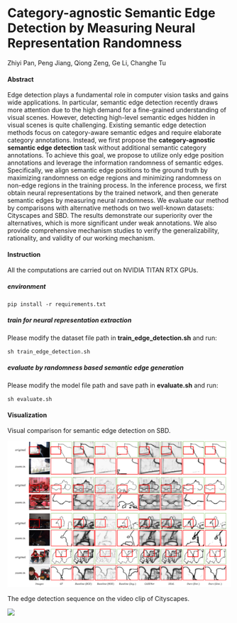 # Category-agnostic Semantic Edge Detection by Measuring Neural Representation Randomness
Zhiyi Pan, Peng Jiang, Qiong Zeng, Ge Li, Changhe Tu

#### Abstract

Edge detection plays a fundamental role in computer vision tasks and gains wide applications. In particular, semantic edge detection recently draws more attention due to the high demand for a fine-grained understanding of visual scenes. However, detecting high-level semantic edges hidden in visual scenes is quite challenging. Existing semantic edge detection methods focus on category-aware semantic edges and require elaborate category annotations. Instead, we first propose the **category-agnostic semantic edge detection** task without additional semantic category annotations. To achieve this goal, we propose to utilize only edge position annotations and leverage the information randomness of semantic edges. Specifically, we align semantic edge positions to the ground truth by maximizing randomness on edge regions and minimizing randomness on non-edge regions in the training process. In the inference process, we first obtain neural representations by the trained network, and then generate semantic edges by measuring neural randomness. We evaluate our method by comparisons with alternative methods on two well-known datasets: Cityscapes and SBD. The results demonstrate our superiority over the alternatives, which is more significant under weak annotations. We also provide comprehensive mechanism studies to verify the generalizability, rationality, and validity of our working mechanism.

#### Instruction

All the computations are carried out on NVIDIA TITAN RTX GPUs.

##### environment

```
pip install -r requirements.txt
```

##### train for neural representation extraction

Please modify the dataset file path in **train_edge_detection.sh** and run:

```
sh train_edge_detection.sh
```

##### evaluate by randomness based semantic edge generation

Please modify the model file path and save path in **evaluate.sh** and run: 

```
sh evaluate.sh
```

#### Visualization

Visual comparison for semantic edge detection on SBD.

![](/Visualization/SBD.png)

The edge detection sequence on the video clip of Cityscapes.

![](/Visualization/video.gif)

